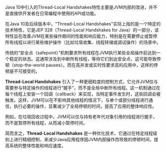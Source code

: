 Java 10中引入的Thread-Local Handshakes特性主要是JVM内部的改进，并不是直接供开发者在日常编程中使用的API或功能。

在Java 10及后续版本中，"Thread-Local Handshakes"实际上指的是一个特定的技术特性，它是JEP 328（Thread-Local Handshakes for Java）的一部分，该特性旨在改善JVM在某些操作期间的性能和响应能力，特别是在需要停止或暂停所有线程以进行某些维护操作（比如垃圾收集、线程转储或调试操作）的场景中。

传统的“安全点（safepoint）”机制要求所有线程在JVM执行某些全局操作前达到一个稳定的状态。这通常涉及到中断所有线程，等待它们到达安全点，这可能导致停顿（stop-the-world pauses）。而在高并发或实时性要求高的应用中，这样的停顿是不可接受的。

**Thread-Local Handshakes** 引入了一种更细粒度的控制方式，它允许JVM仅与需要参与特定操作的线程进行“握手”，而不是全局中断所有线程。这一机制通过在每个线程上安装一个回调（callback）来实现，当特定事件发生时，这些回调会被触发。这样，JVM可以在不影响其他线程的情况下，与单个或部分线程进行通信，执行必要的操作，显著减少了全局停顿的时间，提高了应用的整体响应性。

例如，在垃圾回收过程中，JVM可以仅与持有老年代对象引用的线程进行握手，而不是暂停所有线程，从而减小暂停时间。

简而言之，**Thread-Local Handshakes** 是一种优化技术，它通过在特定线程级别上进行精细控制，来减少Java应用程序因JVM内部操作而导致的停顿时间，提高系统的整体性能和响应速度。